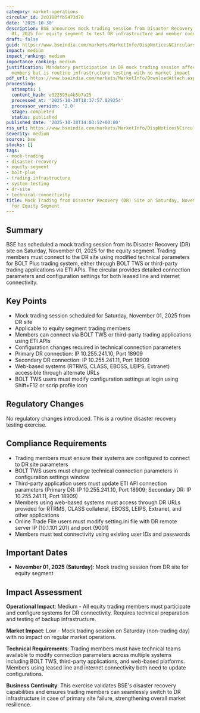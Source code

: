 ```yaml
---
category: market-operations
circular_id: 2c0188ffb5473d76
date: '2025-10-30'
description: BSE announces mock trading session from Disaster Recovery site on November
  01, 2025 for equity segment to test DR infrastructure and member connectivity.
draft: false
guid: https://www.bseindia.com/markets/MarketInfo/DispNoticesNCirculars.aspx?Noticeid={B77F02B1-F32A-4A81-A7B1-5FAE346F9A0F}&noticeno=20251030-51&dt=10/30/2025&icount=51&totcount=63&flag=0
impact: medium
impact_ranking: medium
importance_ranking: medium
justification: Mandatory participation in DR mock trading session affects all trading
  members but is routine infrastructure testing with no market impact
pdf_url: https://www.bseindia.com/markets/MarketInfo/DownloadAttach.aspx?id=20251030-51&attachedId=aa0fb875-45e7-4690-9ef6-0ec5777d1afb
processing:
  attempts: 1
  content_hash: e322595e4b5b7a25
  processed_at: '2025-10-30T18:37:57.029254'
  processor_version: '2.0'
  stage: completed
  status: published
published_date: '2025-10-30T14:03:52+00:00'
rss_url: https://www.bseindia.com/markets/MarketInfo/DispNoticesNCirculars.aspx?Noticeid={B77F02B1-F32A-4A81-A7B1-5FAE346F9A0F}&noticeno=20251030-51&dt=10/30/2025&icount=51&totcount=63&flag=0
severity: medium
source: bse
stocks: []
tags:
- mock-trading
- disaster-recovery
- equity-segment
- bolt-plus
- trading-infrastructure
- system-testing
- dr-site
- technical-connectivity
title: Mock Trading from Disaster Recovery (DR) Site on Saturday, November 01, 2025
  for Equity Segment
---
```


## Summary

BSE has scheduled a mock trading session from its Disaster Recovery (DR) site on Saturday, November 01, 2025 for the equity segment. Trading members must connect to the DR site using modified technical parameters for BOLT Plus trading system, either through BOLT TWS or third-party trading applications via ETI APIs. The circular provides detailed connection parameters and configuration settings for both leased line and internet connectivity.

## Key Points

- Mock trading session scheduled for Saturday, November 01, 2025 from DR site
- Applicable to equity segment trading members
- Members can connect via BOLT TWS or third-party trading applications using ETI APIs
- Configuration changes required in technical connection parameters
- Primary DR connection: IP 10.255.241.10, Port 18909
- Secondary DR connection: IP 10.255.241.11, Port 18909
- Web-based systems (RTRMS, CLASS, EBOSS, LEIPS, Extranet) accessible through alternate URLs
- BOLT TWS users must modify configuration settings at login using Shift+F12 or scrip profile icon

## Regulatory Changes

No regulatory changes introduced. This is a routine disaster recovery testing exercise.

## Compliance Requirements

- Trading members must ensure their systems are configured to connect to DR site parameters
- BOLT TWS users must change technical connection parameters in configuration settings window
- Third-party application users must update ETI API connection parameters (Primary DR: IP 10.255.241.10, Port 18909; Secondary DR: IP 10.255.241.11, Port 18909)
- Members using web-based systems must access through DR URLs provided for RTRMS, CLASS collateral, EBOSS, LEIPS, Extranet, and other applications
- Online Trade File users must modify setting.ini file with DR remote server IP (10.1.101.201) and port (9001)
- Members must test connectivity using existing user IDs and passwords

## Important Dates

- **November 01, 2025 (Saturday)**: Mock trading session from DR site for equity segment

## Impact Assessment

**Operational Impact**: Medium - All equity trading members must participate and configure systems for DR connectivity. Requires technical preparation and testing of backup infrastructure.

**Market Impact**: Low - Mock trading session on Saturday (non-trading day) with no impact on regular market operations.

**Technical Requirements**: Trading members must have technical teams available to modify connection parameters across multiple systems including BOLT TWS, third-party applications, and web-based platforms. Members using leased line and internet connectivity both need to update configurations.

**Business Continuity**: This exercise validates BSE's disaster recovery capabilities and ensures trading members can seamlessly switch to DR infrastructure in case of primary site failure, strengthening overall market resilience.